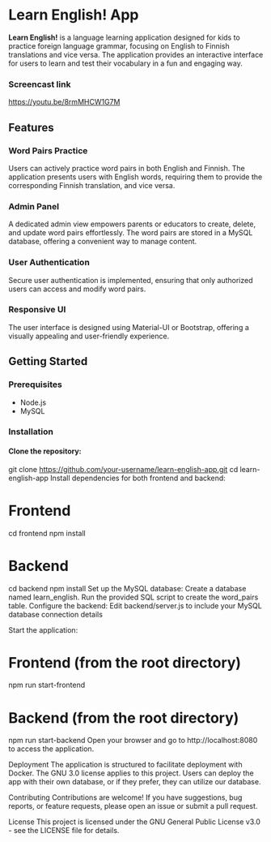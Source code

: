 # Learn English! App

**Learn English!** is a language learning application designed for kids to practice foreign language grammar, focusing on English to Finnish translations and vice versa. The application provides an interactive interface for users to learn and test their vocabulary in a fun and engaging way.

### Screencast link

https://youtu.be/8rmMHCW1G7M

## Features

### Word Pairs Practice

Users can actively practice word pairs in both English and Finnish. The application presents users with English words, requiring them to provide the corresponding Finnish translation, and vice versa.

### Admin Panel

A dedicated admin view empowers parents or educators to create, delete, and update word pairs effortlessly. The word pairs are stored in a MySQL database, offering a convenient way to manage content.

### User Authentication

Secure user authentication is implemented, ensuring that only authorized users can access and modify word pairs.

### Responsive UI

The user interface is designed using Material-UI or Bootstrap, offering a visually appealing and user-friendly experience.

## Getting Started

### Prerequisites

- Node.js
- MySQL

### Installation

#### Clone the repository:

git clone https://github.com/your-username/learn-english-app.git
cd learn-english-app
Install dependencies for both frontend and backend:

# Frontend

cd frontend
npm install

# Backend

cd backend
npm install
Set up the MySQL database:
Create a database named learn_english.
Run the provided SQL script to create the word_pairs table.
Configure the backend:
Edit backend/server.js to include your MySQL database connection details

Start the application:

# Frontend (from the root directory)

npm run start-frontend

# Backend (from the root directory)

npm run start-backend
Open your browser and go to http://localhost:8080 to access the application.

Deployment
The application is structured to facilitate deployment with Docker. The GNU 3.0 license applies to this project. Users can deploy the app with their own database, or if they prefer, they can utilize our database.

Contributing
Contributions are welcome! If you have suggestions, bug reports, or feature requests, please open an issue or submit a pull request.

License
This project is licensed under the GNU General Public License v3.0 - see the LICENSE file for details.
